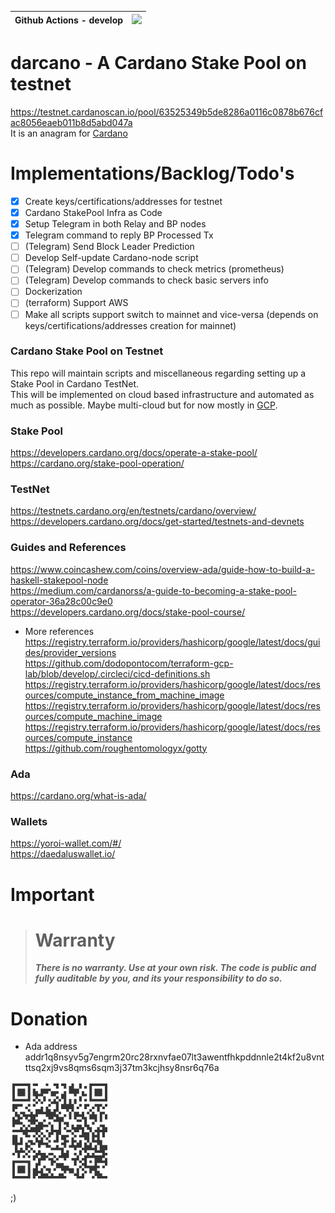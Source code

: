 Github Actions - develop | [![](https://github.com/dodopontocom/darcano/actions/workflows/testnet.yml/badge.svg?branch=terraforming)](https://github.com/dodopontocom/darcano/actions/workflows/testnet.yml) |
--- | --- |

# darcano - A Cardano Stake Pool on testnet  
https://testnet.cardanoscan.io/pool/63525349b5de8286a0116c0878b676cfac8056eaeb011b8d5abd047a  
It is an anagram for [Cardano](https://developers.cardano.org/)  

# Implementations/Backlog/Todo's

- [x] Create keys/certifications/addresses for testnet
- [x] Cardano StakePool Infra as Code  
- [x] Setup Telegram in both Relay and BP nodes    
- [x] Telegram command to reply BP Processed Tx  
- [ ] (Telegram) Send Block Leader Prediction  
- [ ] Develop Self-update Cardano-node script  
- [ ] (Telegram) Develop commands to check metrics (prometheus)  
- [ ] (Telegram) Develop commands to check basic servers info  
- [ ] Dockerization  
- [ ] (terraform) Support AWS  
- [ ] Make all scripts support switch to mainnet and vice-versa (depends on keys/certifications/addresses creation for mainnet)  

### Cardano Stake Pool on Testnet
This repo will maintain scripts and miscellaneous regarding setting up a Stake Pool in Cardano TestNet.  
This will be implemented on cloud based infrastructure and automated as much as possible. Maybe multi-cloud but for now mostly in [GCP](https://cloud.google.com/products).

### Stake Pool
https://developers.cardano.org/docs/operate-a-stake-pool/  
https://cardano.org/stake-pool-operation/

### TestNet
https://testnets.cardano.org/en/testnets/cardano/overview/  
https://developers.cardano.org/docs/get-started/testnets-and-devnets

### Guides and References
https://www.coincashew.com/coins/overview-ada/guide-how-to-build-a-haskell-stakepool-node  
https://medium.com/cardanorss/a-guide-to-becoming-a-stake-pool-operator-36a28c00c9e0  
https://developers.cardano.org/docs/stake-pool-course/

- More references  
https://registry.terraform.io/providers/hashicorp/google/latest/docs/guides/provider_versions  
https://github.com/dodopontocom/terraform-gcp-lab/blob/develop/.circleci/cicd-definitions.sh  
https://registry.terraform.io/providers/hashicorp/google/latest/docs/resources/compute_instance_from_machine_image  
https://registry.terraform.io/providers/hashicorp/google/latest/docs/resources/compute_machine_image  
https://registry.terraform.io/providers/hashicorp/google/latest/docs/resources/compute_instance  
https://github.com/roughentomologyx/gotty

### Ada
https://cardano.org/what-is-ada/

### Wallets
https://yoroi-wallet.com/#/  
https://daedaluswallet.io/

# Important
> # Warranty
> ***There is no warranty. Use at your own risk. The code is public and fully auditable by you, and its your responsibility to do so.***

# Donation
- Ada address  
addr1q8nsyv5g7engrm20rc28rxnvfae07lt3awentfhkpddnnle2t4kf2u8vntttsq2xj9vs8qms6sqm3j37tm3kcjhsy8nsr6q76a

![image](ada_my_address.png)

;)
